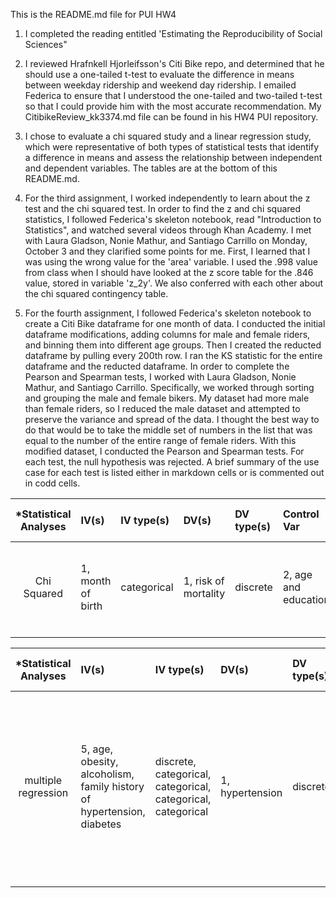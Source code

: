 This is the README.md file for PUI HW4

1. I completed the reading entitled 'Estimating the Reproducibility of Social Sciences"

2. I reviewed Hrafnkell Hjorleifsson's Citi Bike repo, and determined that he should use a one-tailed t-test to evaluate 
the difference in means between weekday ridership and weekend day ridership. I emailed Federica to ensure that I understood
the one-tailed and two-tailed t-test so that I could provide him with the most accurate recommendation. My CitibikeReview_kk3374.md file can be found in his HW4 PUI repository. 

3. I chose to evaluate a chi squared study and a linear regression study, which were representative of both types of statistical tests that identify a difference in means and assess the relationship between independent and dependent variables. The tables are at the bottom of this README.md.

4. For the third assignment, I worked independently to learn about the z test and the chi squared test. In order to find the z and chi squared statistics, I followed Federica's skeleton notebook, read "Introduction to Statistics", and watched several videos through Khan Academy. I met with Laura Gladson, Nonie Mathur, and Santiago Carrillo on Monday, October 3 and they clarified some points for me. First, I learned that I was using the wrong value for the 'area' variable. I used the .998 value from class when I should have looked at the z score table for the .846 value, stored in variable 'z_2y'. We also conferred with each other about the chi squared contingency table. 

5. For the fourth assignment, I followed Federica's skeleton notebook to create a Citi Bike dataframe for one month of data. I conducted the initial dataframe modifications, adding columns for male and female riders, and binning them into different age groups. Then I created the reducted dataframe by pulling every 200th row. I ran the KS statistic for the entire dataframe and the reducted dataframe. In order to complete the Pearson and Spearman tests, I worked with Laura Gladson, Nonie Mathur, and Santiago Carrillo. Specifically, we worked through sorting and grouping the male and female bikers. My dataset had more male than female riders, so I reduced the male dataset and attempted to preserve the variance and spread of the data. I thought the best way to do that would be to take the middle set of numbers in the list that was equal to the number of the entire range of female riders. With this modified dataset, I conducted the Pearson and Spearman tests. For each test, the null hypothesis was rejected. A brief summary of the use case for each test is listed either in markdown cells or is commented out in codd cells.

| *Statistical Analyses	|  IV(s)  |  IV type(s) |  DV(s)  |  DV type(s)  |  Control Var | Control Var type  | Question to be answered | _H0_ | alpha | link to paper **| 
|:----------:|:----------|:------------|:-------------|:-------------|:------------|:------------- |:------------------|:----:|:-------:|:-------|
Chi Squared	| 1, month of birth | categorical | 1, risk of mortality | discrete | 2, age and education | categorical | 	is there a relation between month of birth and mortality risk? | risk of mortality is the same regardless of birth month | 0.001 | [Birth Year as Predictor of Age at Death](http://journals.plos.org/plosone/article?id=10.1371/journal.pone.0056425) |
  |||||||||

| *Statistical Analyses	|  IV(s)  |  IV type(s) |  DV(s)  |  DV type(s)  |  Control Var | Control Var type  | Question to be answered | _H0_ | alpha | link to paper **| 
|:----------:|:----------|:------------|:-------------|:-------------|:------------|:------------- |:------------------|:----:|:-------:|:-------|
multiple regression	| 5, age, obesity, alcoholism, family history of hypertension, diabetes | discrete, categorical, categorical, categorical, categorical | 1, hypertension | discrete | unknown | unknown | is there a relation between month of birth and mortality risk? | socio-demographic and clinical attributes do not affect the prevalence of hypertension amont adults in the indigenous village of Jaguapiru, Brazil | 0.001 | [Socio-economic and Clinical Factors that Affect Prevalence of Hypertension, Jaguapiru, Brazil](http://journals.plos.org/plosone/article?id=10.1371/journal.pone.0086278) |
  |||||||||

